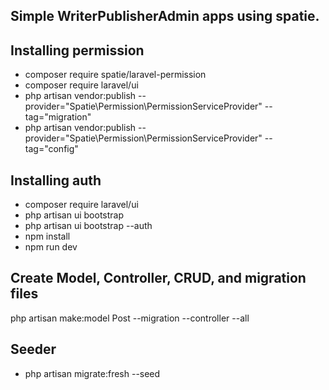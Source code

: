 ## Simple WriterPublisherAdmin apps using spatie.

## Installing permission
- composer require spatie/laravel-permission
- composer require laravel/ui
- php artisan vendor:publish --provider="Spatie\Permission\PermissionServiceProvider" --tag="migration"
- php artisan vendor:publish --provider="Spatie\Permission\PermissionServiceProvider" --tag="config"

## Installing auth
- composer require laravel/ui
- php artisan ui bootstrap
- php artisan ui bootstrap --auth
- npm install
- npm run dev

## Create Model, Controller, CRUD, and migration files
php artisan make:model Post --migration --controller --all

## Seeder
- php artisan migrate:fresh --seed
